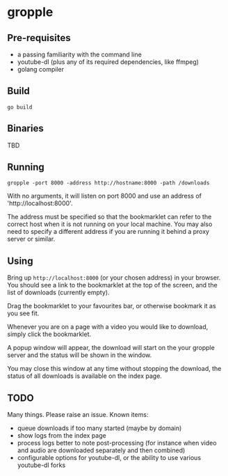# gropple

## Pre-requisites

* a passing familiarity with the command line
* youtube-dl (plus any of its required dependencies, like ffmpeg)
* golang compiler

## Build

    go build

## Binaries

TBD

## Running

    gropple -port 8000 -address http://hostname:8000 -path /downloads

With no arguments, it will listen on port 8000 and use an address of 'http://localhost:8000'.

The address must be specified so that the bookmarklet can refer to the correct
host when it is not running on your local machine. You may also need to specify
a different address if you are running it behind a proxy server or similar.

## Using

Bring up `http://localhost:8000` (or your chosen address) in your browser. You should see a link to the bookmarklet at the top of the screen, and the list of downloads (currently empty).

Drag the bookmarklet to your favourites bar, or otherwise bookmark it as you see fit.

Whenever you are on a page with a video you would like to download, simply click the bookmarklet.

A popup window will appear, the download will start on the your gropple server and the status will be shown in the window.

You may close this window at any time without stopping the download, the status of all downloads is available on the index page.

## TODO

Many things. Please raise an issue.  Known items:

* queue downloads if too many started (maybe by domain)
* show logs from the index page
* process logs better to note post-processing (for instance when video and audio are downloaded separately and then combined)
* configurable options for youtube-dl, or the ability to use various youtube-dl forks



